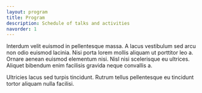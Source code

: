 ```yaml
---
layout: program
title: Program
description: Schedule of talks and activities
navorder: 1
---
```


Interdum velit euismod in pellentesque massa. A lacus vestibulum sed arcu non odio euismod lacinia. Nisi porta lorem mollis aliquam ut porttitor leo a. Ornare aenean euismod elementum nisi. Nisl nisi scelerisque eu ultrices. Aliquet bibendum enim facilisis gravida neque convallis a.

Ultricies lacus sed turpis tincidunt. Rutrum tellus pellentesque eu tincidunt tortor aliquam nulla facilisi.